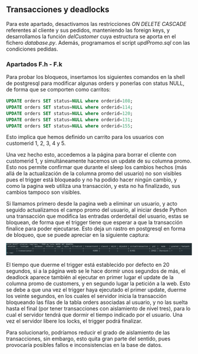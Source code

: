 ## Transacciones y deadlocks

Para este apartado, desactivamos las restricciones *ON DELETE CASCADE* referentes al cliente y sus
pedidos, manteniendo las foreign keys, y desarrollamos la función *delCustomer* cuya estructura se aporta en el fichero *database.py*. Además, programamos el script *updPromo.sql* con las condiciones pedidas.

### Apartados F.h - F.k

Para probar los bloqueos, insertamos los siguientes comandos en la shell de postgresql para modificar algunas orders y ponerlas con status NULL, de forma que se comporten como carritos:

```sql
UPDATE orders SET status=NULL where orderid=108;
UPDATE orders SET status=NULL where orderid=114;
UPDATE orders SET status=NULL where orderid=120;
UPDATE orders SET status=NULL where orderid=131;
UPDATE orders SET status=NULL where orderid=155;
```

Esto implica que hemos definido un carrito para los usuarios con customerid 1, 2, 3, 4 y 5.

Una vez hecho esto, accedemos a la página para borrar el cliente con customerid 1, y simultáneamente hacemos un update de su columna promo. Esto nos permite confirmar que durante el sleep los cambios hechos (más allá de la actualización de la columna promo del usuario) no son visibles pues el trigger está bloqueado y no ha podido hacer ningún cambio, y como la pagina web utiliza una transacción, y esta no ha finalizado, sus cambios tampoco son visibles.

Si llamamos primero desde la pagina web a eliminar un usuario, y acto seguido actualizamos el campo promo del usuario, al iniciar desde Python una transacción que modifica las entradas orderdetail del usuario, estas se bloquean, de forma que el trigger tiene que esperar a que la transacción finalice para poder ejecutarse. Esto deja un rastro en postgresql en forma de bloqueo, que se puede apreciar en la siguiente captura:

![](deadlock.png)

El tiempo que duerme el trigger está establecido por defecto en 20 segundos, si a la página web se le hace dormir unos segundos de más, el deadlock aparece también al ejecutar en primer lugar el update de la columna promo de customers, y en segundo lugar la petición a la web. Esto se debe a que una vez el trigger haya ejecutado el primer update, duerme los veinte segundos, en los cuales el servidor inicia la transacción bloqueando las filas de la tabla orders asociadas al usuario, y no las suelta hasta el final (por tener transacciones con aislamiento de nivel tres), para lo cual el servidor tendrá que dormir el tiempo indicado por el usuario. Una vez el servidor libere los locks, el trigger podrá finalizar.

Para solucionarlo, podríamos reducir el grado de aislamiento de las transacciones, sin embargo, esto quita gran parte del sentido, pues provocaría posibles fallos e inconsistencias en la base de datos.